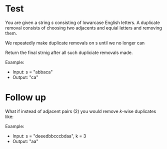 # Test 
You are given a string *s* consisting of lowarcase English letters. A duplicate removal consists of choosing two adjacents and equial letters and removing them.

We repeatedly make duplicate removals on s until we no longer can 

Return the final strnig after all such dupliciate removals made. 

Example: 

- Input: s = "abbaca"
- Output: "ca"

# Follow up

What if instead of adjacent pairs (2) you would remove *k*-wise duplicates like: 

Example: 

- Input: s = "deeedbbcccbdaa", k = 3 
- Output: "aa"